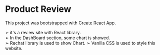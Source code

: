# Product Review

This project was bootstrapped with [Create React App](https://github.com/facebook/create-react-app).

 ➢ it's a review site with React library. <br />
 ➢ In the DashBoard section, some chart is showed. <br />
 ➢ Rechat library is used to show Chart.
 ➢ Vanilla CSS is used to style this website.
